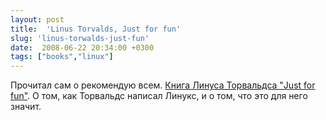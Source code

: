 ```yaml
---
layout: post
title:  'Linus Torvalds, Just for fun'
slug: 'linus-torwalds-just-fun'
date:  2008-06-22 20:34:00 +0300
tags: ["books","linux"]
---
```


Прочитал сам о рекомендую всем. [Книга Линуса Торвальдса "Just for fun"](http://www.fictionbook.ru/author/torvalds_linus/just_for_fun_rasskaz_nechayannogo_revolyucionera/). О том, как Торвальдс написал Линукс, и о том, что это для него значит.

